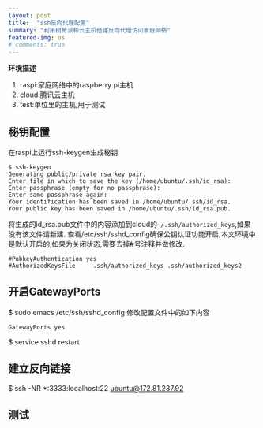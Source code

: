```yaml
---
layout: post
title:  "ssh反向代理配置"
summary: "利用树莓派和云主机搭建反向代理访问家庭网络"
featured-img: os
# comments: true
---
```

**环境描述**
1. raspi:家庭网络中的raspberry pi主机
2. cloud:腾讯云主机
3. test:单位里的主机,用于测试
## 秘钥配置 ##
在raspi上运行ssh-keygen生成秘钥
```
$ ssh-keygen
Generating public/private rsa key pair.
Enter file in which to save the key (/home/ubuntu/.ssh/id_rsa):
Enter passphrase (empty for no passphrase):
Enter same passphrase again:
Your identification has been saved in /home/ubuntu/.ssh/id_rsa.
Your public key has been saved in /home/ubuntu/.ssh/id_rsa.pub.
```
将生成的id_rsa.pub文件中的内容添加到cloud的`~/.ssh/authorized_keys`,如果没有该文件请新建.
查看/etc/ssh/sshd_config确保公钥认证功能开启,本文环境中是默认开启的,如果为关闭状态,需要去掉#号注释并做修改.
```
#PubkeyAuthentication yes
#AuthorizedKeysFile     .ssh/authorized_keys .ssh/authorized_keys2
```
## 开启GatewayPorts ##
$ sudo emacs /etc/ssh/sshd_config
修改配置文件中的如下内容
```
GatewayPorts yes
```
$ service sshd restart
## 建立反向链接 ##
$ ssh -NR *:3333:localhost:22 ubuntu@172.81.237.92

## 测试 ##
